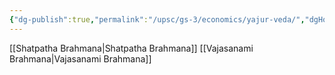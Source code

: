 ```yaml
---
{"dg-publish":true,"permalink":"/upsc/gs-3/economics/yajur-veda/","dgHomeLink":true,"dgPassFrontmatter":false}
---
```


[[Shatpatha Brahmana|Shatpatha Brahmana]]
[[Vajasanami Brahmana|Vajasanami Brahmana]]


